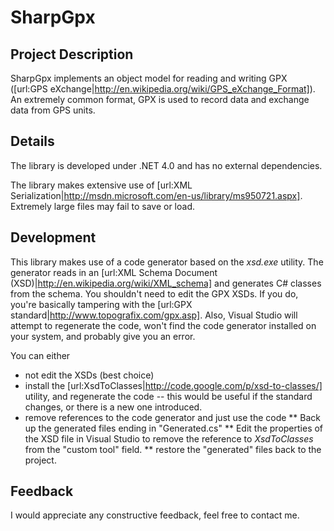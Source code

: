 # SharpGpx

## Project Description

SharpGpx implements an object model for reading and writing GPX ([url:GPS eXchange|http://en.wikipedia.org/wiki/GPS_eXchange_Format]). An extremely common format, GPX is used to record data and exchange data from GPS units.

## Details

The library is developed under .NET 4.0 and has no external dependencies.

The library makes extensive use of [url:XML Serialization|http://msdn.microsoft.com/en-us/library/ms950721.aspx]. Extremely large files may fail to save or load.

## Development

This library makes use of a code generator based on the _xsd.exe_ utility. The generator reads in an [url:XML Schema Document (XSD)|http://en.wikipedia.org/wiki/XML_schema] and generates C# classes from the schema. You shouldn't need to edit the GPX XSDs. If you do, you're basically tampering with the [url:GPX standard|http://www.topografix.com/gpx.asp]. Also, Visual Studio will attempt to regenerate the code, won't find the code generator installed on your system, and probably give you an error.

You can either 
* not edit the XSDs (best choice)
* install the [url:XsdToClasses|http://code.google.com/p/xsd-to-classes/] utility, and regenerate the code -- this would be useful if the standard changes, or there is a new one introduced.
* remove references to the code generator and just use the code
** Back up the generated files ending in "Generated.cs"
** Edit the properties of the XSD file in Visual Studio to remove the reference to _XsdToClasses_ from the "custom tool" field.
** restore the "generated" files back to the project.

## Feedback

I would appreciate any constructive feedback, feel free to contact me.

